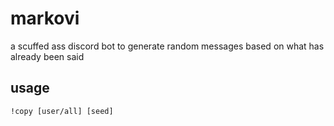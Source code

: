 # markovi

a scuffed ass discord bot to generate random messages based on what has already been said

## usage

`!copy [user/all] [seed]`
